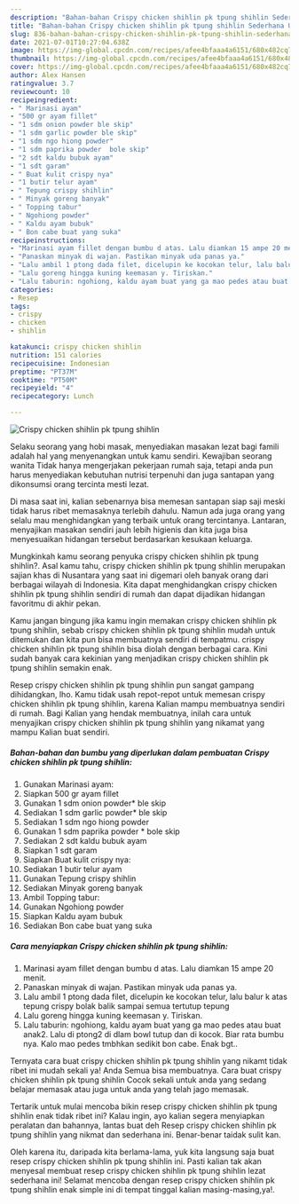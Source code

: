 ```yaml
---
description: "Bahan-bahan Crispy chicken shihlin pk tpung shihlin Sederhana Untuk Jualan"
title: "Bahan-bahan Crispy chicken shihlin pk tpung shihlin Sederhana Untuk Jualan"
slug: 836-bahan-bahan-crispy-chicken-shihlin-pk-tpung-shihlin-sederhana-untuk-jualan
date: 2021-07-01T10:27:04.638Z
image: https://img-global.cpcdn.com/recipes/afee4bfaaa4a6151/680x482cq70/crispy-chicken-shihlin-pk-tpung-shihlin-foto-resep-utama.jpg
thumbnail: https://img-global.cpcdn.com/recipes/afee4bfaaa4a6151/680x482cq70/crispy-chicken-shihlin-pk-tpung-shihlin-foto-resep-utama.jpg
cover: https://img-global.cpcdn.com/recipes/afee4bfaaa4a6151/680x482cq70/crispy-chicken-shihlin-pk-tpung-shihlin-foto-resep-utama.jpg
author: Alex Hansen
ratingvalue: 3.7
reviewcount: 10
recipeingredient:
- " Marinasi ayam"
- "500 gr ayam fillet"
- "1 sdm onion powder ble skip"
- "1 sdm garlic powder ble skip"
- "1 sdm ngo hiong powder"
- "1 sdm paprika powder  bole skip"
- "2 sdt kaldu bubuk ayam"
- "1 sdt garam"
- " Buat kulit crispy nya"
- "1 butir telur ayam"
- " Tepung crispy shihlin"
- " Minyak goreng banyak"
- " Topping tabur"
- " Ngohiong powder"
- " Kaldu ayam bubuk"
- " Bon cabe buat yang suka"
recipeinstructions:
- "Marinasi ayam fillet dengan bumbu d atas. Lalu diamkan 15 ampe 20 menit."
- "Panaskan minyak di wajan. Pastikan minyak uda panas ya."
- "Lalu ambil 1 ptong dada filet, dicelupin ke kocokan telur, lalu balur k atas tepung crispy bolak balik sampai semua tertutup tepung"
- "Lalu goreng hingga kuning keemasan y. Tiriskan."
- "Lalu taburin: ngohiong, kaldu ayam buat yang ga mao pedes atau buat anak2. Lalu di ptong2 di dlam bowl tutup dan di kocok. Biar rata bumbu nya. Kalo mao pedes tmbhkan sedikit bon cabe. Enak bgt.."
categories:
- Resep
tags:
- crispy
- chicken
- shihlin

katakunci: crispy chicken shihlin 
nutrition: 151 calories
recipecuisine: Indonesian
preptime: "PT37M"
cooktime: "PT50M"
recipeyield: "4"
recipecategory: Lunch

---
```



![Crispy chicken shihlin pk tpung shihlin](https://img-global.cpcdn.com/recipes/afee4bfaaa4a6151/680x482cq70/crispy-chicken-shihlin-pk-tpung-shihlin-foto-resep-utama.jpg)

Selaku seorang yang hobi masak, menyediakan masakan lezat bagi famili adalah hal yang menyenangkan untuk kamu sendiri. Kewajiban seorang  wanita Tidak hanya mengerjakan pekerjaan rumah saja, tetapi anda pun harus menyediakan kebutuhan nutrisi terpenuhi dan juga santapan yang dikonsumsi orang tercinta mesti lezat.

Di masa  saat ini, kalian sebenarnya bisa memesan santapan siap saji meski tidak harus ribet memasaknya terlebih dahulu. Namun ada juga orang yang selalu mau menghidangkan yang terbaik untuk orang tercintanya. Lantaran, menyajikan masakan sendiri jauh lebih higienis dan kita juga bisa menyesuaikan hidangan tersebut berdasarkan kesukaan keluarga. 



Mungkinkah kamu seorang penyuka crispy chicken shihlin pk tpung shihlin?. Asal kamu tahu, crispy chicken shihlin pk tpung shihlin merupakan sajian khas di Nusantara yang saat ini digemari oleh banyak orang dari berbagai wilayah di Indonesia. Kita dapat menghidangkan crispy chicken shihlin pk tpung shihlin sendiri di rumah dan dapat dijadikan hidangan favoritmu di akhir pekan.

Kamu jangan bingung jika kamu ingin memakan crispy chicken shihlin pk tpung shihlin, sebab crispy chicken shihlin pk tpung shihlin mudah untuk ditemukan dan kita pun bisa membuatnya sendiri di tempatmu. crispy chicken shihlin pk tpung shihlin bisa diolah dengan berbagai cara. Kini sudah banyak cara kekinian yang menjadikan crispy chicken shihlin pk tpung shihlin semakin enak.

Resep crispy chicken shihlin pk tpung shihlin pun sangat gampang dihidangkan, lho. Kamu tidak usah repot-repot untuk memesan crispy chicken shihlin pk tpung shihlin, karena Kalian mampu membuatnya sendiri di rumah. Bagi Kalian yang hendak membuatnya, inilah cara untuk menyajikan crispy chicken shihlin pk tpung shihlin yang nikamat yang mampu Kalian buat sendiri.

<!--inarticleads1-->

##### Bahan-bahan dan bumbu yang diperlukan dalam pembuatan Crispy chicken shihlin pk tpung shihlin:

1. Gunakan  Marinasi ayam:
1. Siapkan 500 gr ayam fillet
1. Gunakan 1 sdm onion powder* ble skip
1. Sediakan 1 sdm garlic powder* ble skip
1. Sediakan 1 sdm ngo hiong powder
1. Gunakan 1 sdm paprika powder * bole skip
1. Sediakan 2 sdt kaldu bubuk ayam
1. Siapkan 1 sdt garam
1. Siapkan  Buat kulit crispy nya:
1. Sediakan 1 butir telur ayam
1. Gunakan  Tepung crispy shihlin
1. Sediakan  Minyak goreng banyak
1. Ambil  Topping tabur:
1. Gunakan  Ngohiong powder
1. Siapkan  Kaldu ayam bubuk
1. Sediakan  Bon cabe buat yang suka




<!--inarticleads2-->

##### Cara menyiapkan Crispy chicken shihlin pk tpung shihlin:

1. Marinasi ayam fillet dengan bumbu d atas. Lalu diamkan 15 ampe 20 menit.
1. Panaskan minyak di wajan. Pastikan minyak uda panas ya.
1. Lalu ambil 1 ptong dada filet, dicelupin ke kocokan telur, lalu balur k atas tepung crispy bolak balik sampai semua tertutup tepung
1. Lalu goreng hingga kuning keemasan y. Tiriskan.
1. Lalu taburin: ngohiong, kaldu ayam buat yang ga mao pedes atau buat anak2. Lalu di ptong2 di dlam bowl tutup dan di kocok. Biar rata bumbu nya. Kalo mao pedes tmbhkan sedikit bon cabe. Enak bgt..




Ternyata cara buat crispy chicken shihlin pk tpung shihlin yang nikamt tidak ribet ini mudah sekali ya! Anda Semua bisa membuatnya. Cara buat crispy chicken shihlin pk tpung shihlin Cocok sekali untuk anda yang sedang belajar memasak atau juga untuk anda yang telah jago memasak.

Tertarik untuk mulai mencoba bikin resep crispy chicken shihlin pk tpung shihlin enak tidak ribet ini? Kalau ingin, ayo kalian segera menyiapkan peralatan dan bahannya, lantas buat deh Resep crispy chicken shihlin pk tpung shihlin yang nikmat dan sederhana ini. Benar-benar taidak sulit kan. 

Oleh karena itu, daripada kita berlama-lama, yuk kita langsung saja buat resep crispy chicken shihlin pk tpung shihlin ini. Pasti kalian tak akan menyesal membuat resep crispy chicken shihlin pk tpung shihlin lezat sederhana ini! Selamat mencoba dengan resep crispy chicken shihlin pk tpung shihlin enak simple ini di tempat tinggal kalian masing-masing,ya!.

